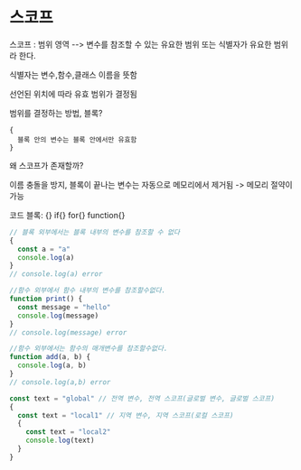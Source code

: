 # 스코프

스코프 : 범위 영역 --> 변수를 참조할 수 있는 유요한 범위 또는 식별자가 유요한 범위라 한다.

식별자는 변수,함수,클래스 이름을 뜻함

선언된 위치에 따라 유효 범위가 결정됨

범위를 결정하는 방법, 블록?

```
{
  블록 안의 변수는 블록 안에서만 유효함
}
```

왜 스코프가 존재할까?

이름 충돌을 방지, 블록이 끝나는 변수는 자동으로 메모리에서 제거됨 -> 메모리 절약이 가능

코드 블록: {} if{} for{} function{}

```js
// 블록 외부에서는 블록 내부의 변수를 참조할 수 없다
{
  const a = "a"
  console.log(a)
}
// console.log(a) error
```

```js
//함수 외부에서 함수 내부의 변수를 참조할수없다.
function print() {
  const message = "hello"
  console.log(message)
}
// console.log(message) error
```

```js
//함수 외부에서는 함수의 매개변수를 참조할수없다.
function add(a, b) {
  console.log(a, b)
}
// console.log(a,b) error
```

```js
const text = "global" // 전역 변수, 전역 스코프(글로벌 변수, 글로벌 스코프)
{
  const text = "local1" // 지역 변수, 지역 스코프(로컬 스코프)
  {
    const text = "local2"
    console.log(text)
  }
}
```
